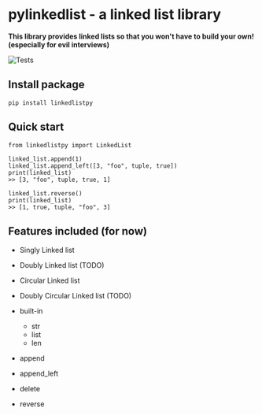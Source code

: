 # pylinkedlist - a linked list library
**This library provides linked lists so that you won't have to build your own! (especially for evil interviews)**

![Tests](https://github.com/packetsss/pylinkedlist/actions/workflows/tests.yml/badge.svg)


## Install package
```
pip install linkedlistpy
```

## Quick start
```
from linkedlistpy import LinkedList

linked_list.append(1)
linked_list.append_left([3, "foo", tuple, true])
print(linked_list)
>> [3, "foo", tuple, true, 1]

linked_list.reverse()
print(linked_list)
>> [1, true, tuple, "foo", 3]
```





## Features included (for now)
- Singly Linked list
- Doubly Linked list (TODO)
- Circular Linked list
- Doubly Circular Linked list (TODO)

- built-in
  - str
  - list
  - len
- append
- append_left
- delete
- reverse
